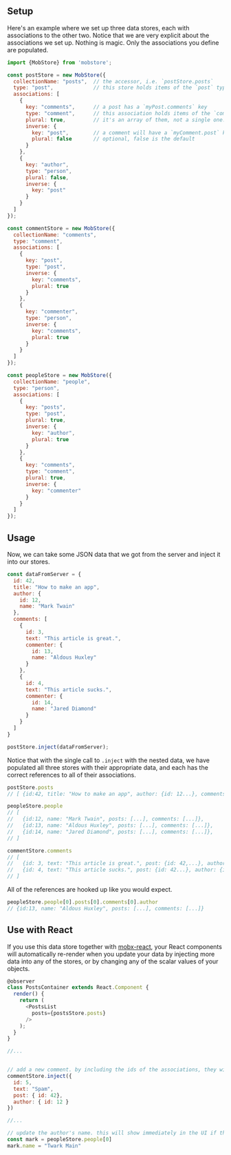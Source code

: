 ## Setup

Here's an example where we set up three data stores, each with associations to the other two. Notice that we are very explicit about the associations we set up. Nothing is magic. Only the associations you define are populated.

```javascript
import {MobStore} from 'mobstore';

const postStore = new MobStore({
  collectionName: "posts",  // the accessor, i.e. `postStore.posts`
  type: "post",             // this store holds items of the `post` type.
  associations: [
    {
      key: "comments",      // a post has a `myPost.comments` key
      type: "comment",      // this association holds items of the `comment` type.
      plural: true,         // it's an array of them, not a single one.
      inverse: {
        key: "post",        // a comment will have a `myComment.post` key
        plural: false       // optional, false is the default
      }
    },
    {
      key: "author",
      type: "person",
      plural: false,
      inverse: {
        key: "post"
      }
    }
  ]
});

const commentStore = new MobStore({
  collectionName: "comments",
  type: "comment",
  associations: [
    {
      key: "post",
      type: "post",
      inverse: {
        key: "comments",
        plural: true
      }
    },
    {
      key: "commenter",
      type: "person",
      inverse: {
        key: "comments",
        plural: true
      }
    }
  ]
});

const peopleStore = new MobStore({
  collectionName: "people",
  type: "person",
  associations: [
    {
      key: "posts",
      type: "post",
      plural: true,
      inverse: {
        key: "author",
        plural: true
      }
    },
    {
      key: "comments",
      type: "comment",
      plural: true,
      inverse: {
        key: "commenter"
      }
    }
  ]
});
```


## Usage

Now, we can take some JSON data that we got from the server and inject it into our stores.

```javascript
const dataFromServer = {
  id: 42,
  title: "How to make an app",
  author: {
    id: 12,
    name: "Mark Twain"
  },
  comments: [
    {
      id: 3,
      text: "This article is great.",
      commenter: {
        id: 13,
        name: "Aldous Huxley"
      }
    },
    {
      id: 4,
      text: "This article sucks.",
      commenter: {
        id: 14,
        name: "Jared Diamond"
      }
    }
  ]
}

postStore.inject(dataFromServer);
```


Notice that with the single call to `.inject` with the nested data, we have populated all three stores with their appropriate data, and each has the correct references to all of their associations.


```javascript
postStore.posts
// [ {id:42, title: "How to make an app", author: {id: 12...}, comments: [...]} ]

peopleStore.people
// [
//   {id:12, name: "Mark Twain", posts: [...], comments: [...]},
//   {id:13, name: "Aldous Huxley", posts: [...], comments: [...]},
//   {id:14, name: "Jared Diamond", posts: [...], comments: [...]},
// ]

commentStore.comments
// [
//   {id: 3, text: "This article is great.", post: {id: 42,...}, author: {id: 13...}}
//   {id: 4, text: "This article sucks.", post: {id: 42...}, author: {id: 14...}}
// ]
```

All of the references are hooked up like you would expect.

```javascript
peopleStore.people[0].posts[0].comments[0].author
// {id:13, name: "Aldous Huxley", posts: [...], comments: [...]}
```


## Use with React

If you use this data store together with [mobx-react](https://github.com/mobxjs/mobx-react), your React components will automatically re-render when you update your data by injecting more data into any of the stores, or by changing any of the scalar values of your objects.


```javascript
@observer
class PostsContainer extends React.Component {
  render() {
    return (
      <PostsList
        posts={postsStore.posts}
      />
    );
  }
}

//...


// add a new comment. by including the ids of the associations, they will get hooked up properly.
commentStore.inject({
  id: 5,
  text: "Spam",
  post: { id: 42},
  author: { id: 12 }
})

//...

// update the author's name. this will show immediately in the UI if the name field is used somewhere.
const mark = peopleStore.people[0]
mark.name = "Twark Main"

```
